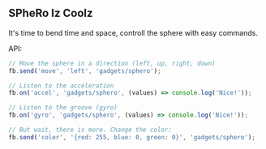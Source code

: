 ## SPheRo Iz Coolz

It's time to bend time and space, controll the sphere with easy commands.

API:

```javascript
// Move the sphere in a direction (left, up, right, down)
fb.send('move', 'left', 'gadgets/sphero');

// Listen to the acceleration
fb.on('accel', 'gadgets/sphero', (values) => console.log('Nice!')); 

// Listen to the groove (gyro)
fb.on('gyro', 'gadgets/sphero', (values) => console.log('Nice!')); 

// But wait, there is more. Change the color:
fb.send('color', '{red: 255, blue: 0, green: 0}', 'gadgets/sphero');
```